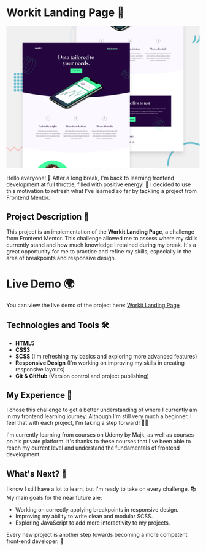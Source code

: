 # Workit Landing Page 🚀

![Workit Landing Page Screenshot](./preview.jpg)

Hello everyone! 👋 After a long break, I'm back to learning frontend development at full throttle, filled with positive energy! 🌟 I decided to use this motivation to refresh what I've learned so far by tackling a project from Frontend Mentor.

## Project Description 📝

This project is an implementation of the **Workit Landing Page**, a challenge from Frontend Mentor. This challenge allowed me to assess where my skills currently stand and how much knowledge I retained during my break. It's a great opportunity for me to practice and refine my skills, especially in the area of breakpoints and responsive design.

# Live Demo 🌍

You can view the live demo of the project here: [Workit Landing Page](https://matpawluk.github.io/workit-landing-page-new/)

## Technologies and Tools 🛠️

- **HTML5**
- **CSS3**
- **SCSS** (I'm refreshing my basics and exploring more advanced features)
- **Responsive Design** (I'm working on improving my skills in creating responsive layouts)
- **Git & GitHub** (Version control and project publishing)

## My Experience 🎯

I chose this challenge to get a better understanding of where I currently am in my frontend learning journey. Although I'm still very much a beginner, I feel that with each project, I'm taking a step forward! 🚶‍♂️

I'm currently learning from courses on Udemy by Majk, as well as courses on his private platform. It's thanks to these courses that I've been able to reach my current level and understand the fundamentals of frontend development.

## What's Next? 🌱

I know I still have a lot to learn, but I'm ready to take on every challenge. 📚 My main goals for the near future are:

- Working on correctly applying breakpoints in responsive design.
- Improving my ability to write clean and modular SCSS.
- Exploring JavaScript to add more interactivity to my projects.

Every new project is another step towards becoming a more competent front-end developer. 🚀
